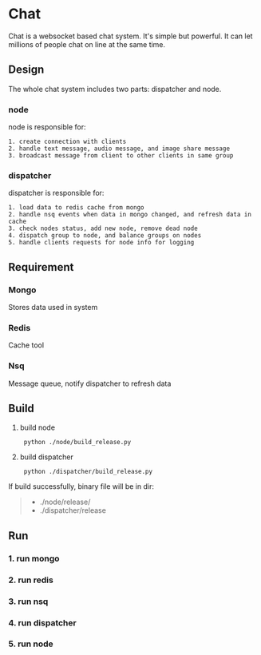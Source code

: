 # Chat

Chat is a websocket based chat system. It's simple but powerful. It can let millions of people chat on line at the same time.


## Design
The whole chat system includes two parts: dispatcher and node. 

### node
node is responsible for:

    1. create connection with clients
    2. handle text message, audio message, and image share message
    3. broadcast message from client to other clients in same group

### dispatcher
dispatcher is responsible for:

    1. load data to redis cache from mongo
    2. handle nsq events when data in mongo changed, and refresh data in cache
    3. check nodes status, add new node, remove dead node
    4. dispatch group to node, and balance groups on nodes
    5. handle clients requests for node info for logging



## Requirement

### Mongo
Stores data used in system

### Redis
Cache tool 

### Nsq
Message queue, notify dispatcher to refresh data

## Build

1. build node

    ``` python ./node/build_release.py```

2. build dispatcher

    ``` python ./dispatcher/build_release.py```

If build successfully, binary file will be in dir:  

> - ./node/release/
> - ./dispatcher/release


## Run

### 1. run mongo

### 2. run redis

### 3. run nsq

### 4. run dispatcher

### 5. run node

